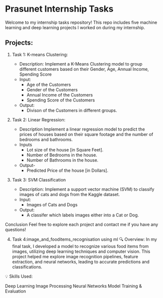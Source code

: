 # **Prasunet Internship Tasks**
Welcome to my internship tasks repository! This repo includes five machine learning and deep learning projects I worked on during my internship. 

## **Projects:**
1. Task 1:  K-means Clustering:
   - Description: Implement a K-Means Clustering model to group different customers based on their Gender, Age, Annual Income, Spending Score
   - Input:
     - Age of the Customers
     - Gender of the Customers
     - Annual Income of the Customers
     - Spending Score of the Customers
   - Output:
     - Divison of the Customers in different groups.

       
2. Task 2: Linear Regression:
   - Description Implement a linear regression model to predict the prices of houses based on their square footage and the number of bedrooms and bathrooms.
   - Inputs
     - Lot size of the house [in Square Feet].
     - Number of Bedrooms in the house.
     - Number of Bathrooms in the house.
   - Output-
     - Predicted Price of the house [in Dollars].


3. Task 3: SVM Classification
   - Description: Implement a support vector machine (SVM) to classify images of cats and dogs from the Kaggle dataset.
   - Input:
     - Images of Cats and Dogs
   - Output:
     - A classifer which labels images either into a Cat or Dog.   

Conclusion
Feel free to explore each project and contact me if you have any questions!


4. Task 4:image_and_fooditems_recognisation using ml
   🔍 Overview: In my final task, I developed a model to recognize various food items from images, utilizing deep learning techniques and computer vision. This project helped me explore image recognition pipelines, feature extraction, and neural networks, leading to accurate predictions and classifications.

💡 Skills Used:

Deep Learning
Image Processing
Neural Networks
Model Training & Evaluation

